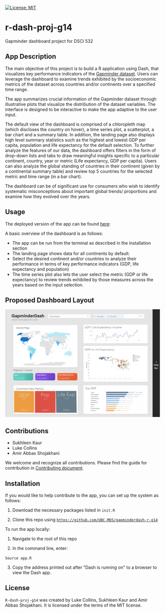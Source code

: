 [![License: MIT](https://img.shields.io/badge/License-MIT-yellow.svg)](https://opensource.org/licenses/MIT)

# r-dash-proj-g14

Gapminder dashboard project for DSCI 532

## App Description

The main objective of this project is to build a R application using Dash, that visualizes key performance indicators of the [Gapminder dataset](https://www.gapminder.org/data/). Users can leverage the dashboard to examine trends exhibited by the socioeconomic metrics of the dataset across countries and/or continents over a specified time range.

The app summarizes crucial information of the Gapminder dataset through illustrative plots that visualize the distribution of the dataset variables. The interface is designed to be interactive to make the app adaptive to the user input.

The default view of the dashboard is comprised of a chloropleth map (which discloses the country on hover), a time series plot, a scatterplot, a bar chart and a summary table. In addition, the landing page also displays high level summary statistics such as the highest and lowest GDP per capita, population and life expectancy for the default selection. To further analyze the features of our data, the dashboard offers filters in the form of drop-down lists and tabs to draw meaningful insights specific to a particular continent, country, year or metric (Life expectancy, GDP per capita). Users can also analyze the global standing of countries in their continent (given by a continental summary table) and review top 5 countries for the selected metric and time range (in a bar chart).

The dashboard can be of significant use for consumers who wish to identify systematic misconceptions about important global trends/ proportions and examine how they evolved over the years.

## Usage

The deployed version of the app can be found [here](https://gapdash14-r.herokuapp.com/):

A basic overview of the dashboard is as follows:

-   The app can be run from the terminal as described in the installation section
-   The landing page shows data for all continents by default.
-   Select the desired continent and/or countries to analyze their performance in terms of key performance indicators (GDP, life expectancy and population)
-   The time series plot also lets the user select the metric (GDP or life expectancy) to review trends exhibited by those measures across the years based on the input selection.

## Proposed Dashboard Layout

<img src="https://github.com/UBC-MDS/gapminderdash-r-g14/blob/main/dashboard-mockup-v1.jpg?raw=true" alt="Dashboard Mockup V1" width="800"/>

## Contributions

-   Sukhleen Kaur
-   Luke Collins
-   Amir Abbas Shojakhani

We welcome and recognize all contributions. Please find the guide for contribution in [Contributing document](https://github.com/UBC-MDS/gapminderdash-r-g14/blob/feat-map/CONTRIBUTING.md).

## Installation

If you would like to help contribute to the app, you can set up the system as follows:

1.  Download the necessary packages listed in `init.R`

2.  Clone this repo using [`https://github.com/UBC-MDS/gapminderdash-r-g14`](https://github.com/UBC-MDS/gapminderdash-r-g14)

To run the app locally:

1.  Navigate to the root of this repo

2.  In the command line, enter:

```Source app.R```

3.  Copy the address printed out after "Dash is running on" to a browser to view the Dash app.

## License

`R-dash-proj-g14` was created by Luke Collins, Sukhleen Kaur and Amir Abbas Shojakhani. It is licensed under the terms of the MIT license.
